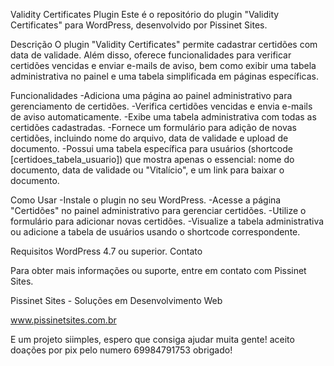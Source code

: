 
Validity Certificates Plugin
Este é o repositório do plugin "Validity Certificates" para WordPress, desenvolvido por Pissinet Sites.

Descrição
O plugin "Validity Certificates" permite cadastrar certidões com data de validade. Além disso, oferece funcionalidades para verificar certidões vencidas e enviar e-mails de aviso, bem como exibir uma tabela administrativa no painel e uma tabela simplificada em páginas específicas.

Funcionalidades
-Adiciona uma página ao painel administrativo para gerenciamento de certidões.
-Verifica certidões vencidas e envia e-mails de aviso automaticamente.
-Exibe uma tabela administrativa com todas as certidões cadastradas.
-Fornece um formulário para adição de novas certidões, incluindo nome do arquivo, data de validade e upload de documento.
-Possui uma tabela específica para usuários (shortcode [certidoes_tabela_usuario]) que mostra apenas o essencial: nome do documento, data de validade ou "Vitalício", e um link para baixar o documento.

Como Usar
-Instale o plugin no seu WordPress.
-Acesse a página "Certidões" no painel administrativo para gerenciar certidões.
-Utilize o formulário para adicionar novas certidões.
-Visualize a tabela administrativa ou adicione a tabela de usuários usando o shortcode correspondente.

Requisitos
WordPress 4.7 ou superior.
Contato

Para obter mais informações ou suporte, entre em contato com Pissinet Sites.

Pissinet Sites - Soluções em Desenvolvimento Web

www.pissinetsites.com.br


E um projeto siimples, espero que consiga ajudar muita gente! aceito doações por pix pelo numero 69984791753 obrigado!
